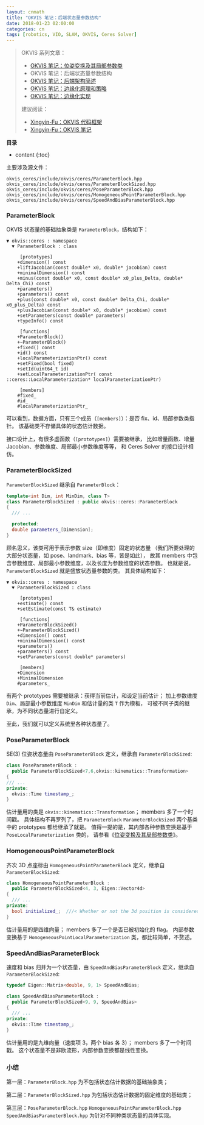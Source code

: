 ```yaml
---
layout: cnmath
title: "OKVIS 笔记：后端状态量参数结构"
date: 2018-01-23 02:00:00
categories: cn
tags: [robotics, VIO, SLAM, OKVIS, Ceres Solver]
---
```


> OKVIS 系列文章：
> - [OKVIS 笔记：位姿变换及其局部参数类](/2018/01/23/okvis-transformation)
> - OKVIS 笔记：后端状态量参数结构
> - [OKVIS 笔记：后端架构简述](/2018/03/06/okvis-estimator)
> - [OKVIS 笔记：边缘化原理和策略](/2018/03/22/okvis-marginalization-base)
> - [OKVIS 笔记：边缘化实现](/2018/03/23/okvis-marginalization)
> 
> 建议阅读：
> - [Xingyin-Fu：OKVIS 代码框架](https://blog.csdn.net/fuxingyin/article/details/53428523)
> - [Xingyin-Fu：OKVIS 笔记](https://blog.csdn.net/fuxingyin/article/details/53368649)

__目录__

* content
{:toc}

主要涉及源文件：

```
okvis_ceres/include/okvis/ceres/ParameterBlock.hpp
okvis_ceres/include/okvis/ceres/ParameterBlockSized.hpp
okvis_ceres/include/okvis/ceres/PoseParameterBlock.hpp
okvis_ceres/include/okvis/ceres/HomogeneousPointParameterBlock.hpp
okvis_ceres/include/okvis/ceres/SpeedAndBiasParameterBlock.hpp
```

### ParameterBlock

OKVIS 状态量的基础抽象类是 `ParameterBlock`，结构如下：

```
▼ okvis::ceres : namespace
  ▼ ParameterBlock : class

     [prototypes]
    +dimension() const
    +liftJacobian(const double* x0, double* jacobian) const
    +minimalDimension() const
    +minus(const double* x0, const double* x0_plus_Delta, double* Delta_Chi) const
    +parameters()
    +parameters() const
    +plus(const double* x0, const double* Delta_Chi, double* x0_plus_Delta) const
    +plusJacobian(const double* x0, double* jacobian) const
    +setParameters(const double* parameters)
    +typeInfo() const

     [functions]
    +ParameterBlock()
    +~ParameterBlock()
    +fixed() const
    +id() const
    +localParameterizationPtr() const
    +setFixed(bool fixed)
    +setId(uint64_t id)
    +setLocalParameterizationPtr( const ::ceres::LocalParameterization* localParameterizationPtr)

     [members]
    #fixed_
    #id_
    #localParameterizationPtr_
```

可以看到，数据方面，只有三个成员（`[members]`）：是否 fix、id、局部参数类指针。
该基础类不存储具体的状态估计数据。

接口设计上，有很多虚函数（`[prototypes]`）需要被继承，
比如增量函数、增量 Jacobian、参数维度、局部最小参数维度等等，
和 Ceres Solver 的接口设计相仿。

### ParameterBlockSized

`ParameterBlockSized` 继承自 `ParameterBlock`：

```cpp
template<int Dim, int MinDim, class T>
class ParameterBlockSized : public okvis::ceres::ParameterBlock
{
  /// ...

  protected:
  double parameters_[Dimension];
}
```

顾名思义，该类可用于表示参数 size（即维度）固定的状态量
（我们所要处理的大部分状态量，如 pose、landmark、bias 等，皆是如此），
故其 members 中包含参数维度、局部最小参数维度，以及长度为参数维度的状态参数。
也就是说，`ParameterBlockSized` 就是盛放状态量参数的类。
其具体结构如下：

```
▼ okvis::ceres : namespace
  ▼ ParameterBlockSized : class

     [prototypes]
    +estimate() const
    +setEstimate(const T& estimate)

     [functions]
    +ParameterBlockSized()
    +~ParameterBlockSized()
    +dimension() const
    +minimalDimension() const
    +parameters()
    +parameters() const
    +setParameters(const double* parameters)

     [members]
    +Dimension
    +MinimalDimension
    #parameters_
```

有两个 prototypes 需要被继承：获得当前估计，和设定当前估计；
加上参数维度 `Dim`、局部最小参数维度 `MinDim` 和估计量的类 `T` 作为模板，
可被不同子类的继承，为不同状态量进行自定义。

至此，我们就可以定义系统里各种状态量了。

### PoseParameterBlock

SE(3) 位姿状态量由 `PoseParameterBlock` 定义，继承自 `ParameterBlockSized`:

```cpp
class PoseParameterBlock : 
  public ParameterBlockSized<7,6,okvis::kinematics::Transformation>
{
/// ...
private:
  okvis::Time timestamp_; 
}
```

估计量用的类是 `okvis::kinematics::Transformation`；
members 多了一个时间戳。
具体结构不再罗列了，把 `ParameterBlock` `ParameterBlockSized` 两个基类中的 prototypes 都给继承了就是。
值得一提的是，其内部各种参数变换是基于 `PoseLocalParameterization` 类的，
请参看《[位姿变换及其局部参数类](/2018/01/23/okvis-transformation/)》。

### HomogeneousPointParameterBlock

齐次 3D 点座标由 `HomogeneousPointParameterBlock` 定义，继承自 `ParameterBlockSized`:

```cpp
class HomogeneousPointParameterBlock :
  public ParameterBlockSized<4, 3, Eigen::Vector4d>
{
  /// ...
private:
  bool initialized_;  ///< Whether or not the 3d position is considered initialised.
}
```

估计量用的是四维向量；
members 多了一个是否已被初始化的 flag。
内部参数变换基于 `HomogeneousPointLocalParameterization` 类，都比较简单，不赘述。

### SpeedAndBiasParameterBlock

速度和 bias 归并为一个状态量，由 `SpeedAndBiasParameterBlock` 定义，继承自 `ParameterBlockSized`:

```cpp
typedef Eigen::Matrix<double, 9, 1> SpeedAndBias;

class SpeedAndBiasParameterBlock :
  public ParameterBlockSized<9, 9, SpeedAndBias> 
{
  /// ...
private:
  okvis::Time timestamp_; 
}
```

估计量用的是九维向量（速度项 3，两个 bias 各 3）；
members 多了一个时间戳。
这个状态量不是非欧流形，内部参数变换都是线性变换。

### 小结

第一层：`ParameterBlock.hpp` 为不包括状态估计数据的基础抽象类；

第二层：`ParameterBlockSized.hpp` 为包括状态估计数据的固定维度的基础类；

第三层：`PoseParameterBlock.hpp` `HomogeneousPointParameterBlock.hpp` `SpeedAndBiasParameterBlock.hpp`
为针对不同种类状态量的具体实现。
